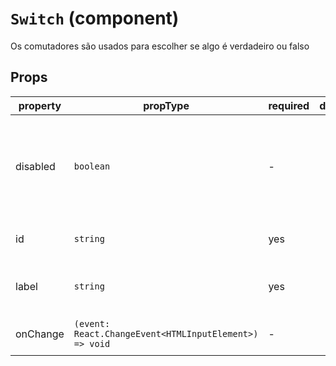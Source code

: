 # `Switch` (component)

Os comutadores são usados para escolher se algo é verdadeiro ou falso

## Props

| property | propType                                               | required | default | description                                                          |
| -------- | ------------------------------------------------------ | -------- | ------- | -------------------------------------------------------------------- |
| disabled | `boolean`                                              | -        |         | Determines if the switch should be disabled or not. By default false |
| id       | `string`                                               | yes      |         | The id for the switch element                                        |
| label    | `string`                                               | yes      |         | The label to render next to the switch                               |
| onChange | `(event: React.ChangeEvent<HTMLInputElement>) => void` | -        |         | The onChange listener                                                |
